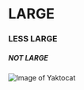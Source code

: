 # LARGE
### LESS LARGE
##### NOT LARGE


![Image of Yaktocat](https://octodex.github.com/images/yaktocat.png)
